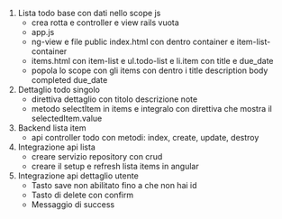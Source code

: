 1. Lista todo base con dati nello scope js
    - crea rotta e controller e view rails vuota
    - app.js
    - ng-view e file public index.html con dentro container e item-list-container
    - items.html con item-list e ul.todo-list e li.item con title e due_date
    - popola lo scope con gli items con dentro i title description body completed due_date
2. Dettaglio todo singolo
    - direttiva dettaglio con titolo descrizione note
    - metodo selectItem in items e integralo con direttiva che mostra il selectedItem.value
3. Backend lista item
    - api controller todo con metodi: index, create, update, destroy
4. Integrazione api lista
    - creare servizio repository con crud
    - creare il setup e refresh lista items in angular
5. Integrazione api dettaglio utente
    - Tasto save non abilitato fino a che non hai id
    - Tasto di delete con confirm
    - Messaggio di success

